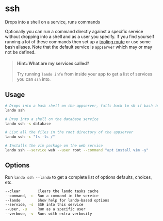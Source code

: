 ssh
===

Drops into a shell on a service, runs commands

Optionally you can run a command directly against a specific service without dropping into a shell and as a user you specify. If you find yourself running a lot of these commands then set up a [tooling route](./../config/tooling.md) or use some bash aliases. Note that the default service is `appserver` which may or may not be defined.

> #### Hint::What are my services called?
>
> Try running `lando info` from inside your app to get a list of services you can `ssh` into.

Usage
-----

```bash
# Drops into a bash shell on the appserver, falls back to sh if bash is unavailable
lando ssh

# Drop into a shell on the database service
lando ssh -s database

# List all the files in the root directory of the appserver
lando ssh -c "ls -ls /"

# Installs the vim package on the web service
lando ssh --service web --user root --command "apt install vim -y"
```

Options
-------

Run `lando ssh --lando` to get a complete list of options defaults, choices, etc.

```bash
--clear        Clears the lando tasks cache
--command, -c  Run a command in the service
--lando        Show help for lando-based options
--service, -s  SSH into this service
--user, -u     Run as a specific user
--verbose, -v  Runs with extra verbosity
```
